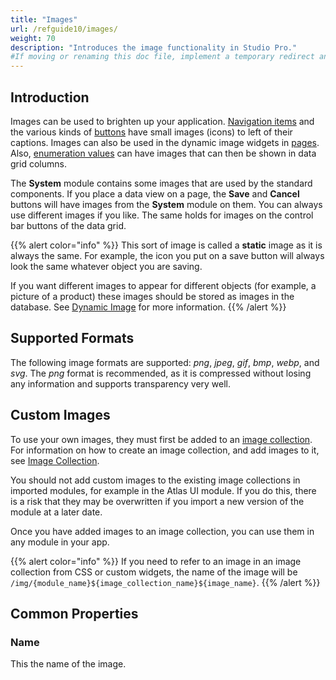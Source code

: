 ```yaml
---
title: "Images"
url: /refguide10/images/
weight: 70
description: "Introduces the image functionality in Studio Pro."
#If moving or renaming this doc file, implement a temporary redirect and let the respective team know they should update the URL in the product. See Mapping to Products for more details.
---
```


## Introduction

Images can be used to brighten up your application. [Navigation items](/refguide10/navigation-tree/) and the various kinds of [buttons](/refguide10/button-widgets/) have small images (icons) to left of their captions. Images can also be used in the dynamic image widgets in [pages](/refguide10/pages/). Also, [enumeration values](/refguide10/enumerations/#enum-value-properties) can have images that can then be shown in data grid columns.

The **System** module contains some images that are used by the standard components. If you place a data view on a page, the **Save** and **Cancel** buttons will have images from the **System** module on them. You can always use different images if you like. The same holds for images on the control bar buttons of the data grid.

{{% alert color="info" %}}
This sort of image is called a **static** image as it is always the same. For example, the icon you put on a save button will always look the same whatever object you are saving.

If you want different images to appear for different objects (for example, a picture of a product) these images should be stored as images in the database. See [Dynamic Image](/refguide10/image-viewer/) for more information.
{{% /alert %}}

## Supported Formats

The following image formats are supported: *png*, *jpeg*, *gif*, *bmp*, *webp*, and *svg*. The *png* format is recommended, as it is compressed without losing any information and supports transparency very well.

## Custom Images

To use your own images, they must first be added to an [image collection](/refguide10/image-collection/). For information on how to create an image collection, and add images to it, see [Image Collection](/refguide10/image-collection/).

You should not add custom images to the existing image collections in imported modules, for example in the Atlas UI module. If you do this, there is a risk that they may be overwritten if you import a new version of the module at a later date.

Once you have added images to an image collection, you can use them in any module in your app.

{{% alert color="info" %}}
If you need to refer to an image in an image collection from CSS or custom widgets, the name of the image will be `/img/{module_name}${image_collection_name}${image_name}`.
{{% /alert %}}

## Common Properties

### Name

This the name of the image.
